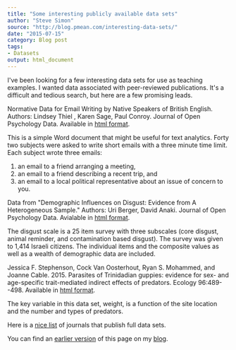 ```yaml
---
title: "Some interesting publicly available data sets"
author: "Steve Simon"
source: "http://blog.pmean.com/interesting-data-sets/"
date: "2015-07-15"
category: Blog post
tags:
- Datasets
output: html_document
---
```


I've been looking for a few interesting data sets for use as teaching
examples. I wanted data associated with peer-reviewed publications. It's
a difficult and tedious search, but here are a few promising
leads.

<!---More--->

Normative Data for Email Writing by Native Speakers of British English.
Authors: Lindsey Thiel , Karen Sage, Paul Conroy. Journal of Open
Psychology Data. Available in [html format][thi1].

This is a simple Word document that might be useful for text analytics.
Forty two subjects were asked to write short emails with a three minute
time limit. Each subject wrote three emails:

1.  an email to a friend arranging a meeting,
2.  an email to a friend describing a recent trip, and
3.  an email to a local political representative about an issue of
    concern to you.

Data from "Demographic Influences on Disgust: Evidence from A
Heterogeneous Sample." Authors: Uri Berger, David Anaki. Journal of Open
Psychology Data. Avialable in [html format][ber1].

The disgust scale is a 25 item survey with three subscales (core
disgust, animal reminder, and contamination based disgust). The survey
was given to 1,414 Israeli citizens. The individual items and the
composite values as well as a wealth of demographic data are included.

Jessica F. Stephenson, Cock Van Oosterhout, Ryan S. Mohammed, and Joanne
Cable. 2015. Parasites of Trinidadian guppies: evidence for sex- and
age-specific trait-mediated indirect effects of predators. Ecology
96:489--498. Available in [html format][ste1].

The key variable in this data set, weight, is a function of the site
location and the number and types of predators.

Here is a [nice list][jou1] of journals that publish full data sets.

You can find an [earlier version][sim1] of this page on my [blog][sim2].

[sim1]: http://blog.pmean.com/interesting-data-sets/
[sim2]: http://blog.pmean.com

[ber1]: http://openpsychologydata.metajnl.com/articles/10.5334/jopd.ag/
[jou1]: http://proj.badc.rl.ac.uk/preparde/blog/DataJournalsList
[ste1]: http://esapubs.org/archive/ecol/E096/050/suppl-1.php
[thi1]: http://openpsychologydata.metajnl.com/articles/10.5334/jopd.aj/
